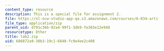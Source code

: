 ```yaml
---
content_type: resource
description: This is a special file for assignment 2.
file: https://ol-ocw-studio-app-qa.s3.amazonaws.com/courses/6-034-artificial-intelligence-fall-2010/686872a938b319c16840fc9e4ee2c408_lab2.zip
file_type: application/zip
parent_uid: d791c36b-92a4-99f1-3db9-fe303e12e948
resourcetype: Other
title: lab2.zip
uid: 686872a9-38b3-19c1-6840-fc9e4ee2c408
---
```

